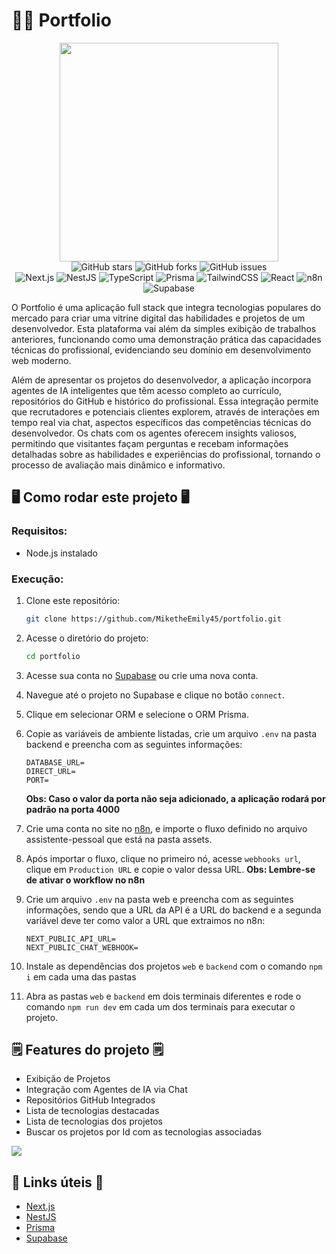 # 🧑‍💻 Portfolio

<div align="center">

<img src="./.gitassets/capa.png" width="350px">

<div data-badges>
    <img src="https://img.shields.io/github/stars/portfolio-projetos-dev/portfoleo?style=for-the-badge" alt="GitHub stars" />
    <img src="https://img.shields.io/github/forks/portfolio-projetos-dev/portfoleo?style=for-the-badge" alt="GitHub forks" />
    <img src="https://img.shields.io/github/issues/portfolio-projetos-dev/portfoleo?style=for-the-badge" alt="GitHub issues" />
</div>

<div data-badges>
  <img src="https://img.shields.io/badge/next.js-%23000000.svg?style=for-the-badge&logo=nextdotjs&logoColor=white" alt="Next.js" />
    <img src="https://img.shields.io/badge/nestjs-%23E0234E.svg?style=for-the-badge&logo=nestjs&logoColor=white" alt="NestJS" />
    <img src="https://img.shields.io/badge/typescript-%23007ACC.svg?style=for-the-badge&logo=typescript&logoColor=white" alt="TypeScript" />
    <img src="https://img.shields.io/badge/prisma-%232D3748.svg?style=for-the-badge&logo=prisma&logoColor=white" alt="Prisma" />
    <img src="https://img.shields.io/badge/tailwindcss-%2338B2AC.svg?style=for-the-badge&logo=tailwind-css&logoColor=white" alt="TailwindCSS" />
    <img src="https://img.shields.io/badge/react-%2320232a.svg?style=for-the-badge&logo=react&logoColor=%2361DAFB" alt="React" />
    <img src="https://img.shields.io/badge/n8n-%2300C4B4.svg?style=for-the-badge&logo=n8n&logoColor=white" alt="n8n" />
    <img src="https://img.shields.io/badge/supabase-%233ECF8E.svg?style=for-the-badge&logo=supabase&logoColor=white" alt="Supabase" />
</div>

</div>

O Portfolio é uma aplicação full stack que integra tecnologias populares do mercado para criar uma vitrine digital das habilidades e projetos de um desenvolvedor. Esta plataforma vai além da simples exibição de trabalhos anteriores, funcionando como uma demonstração prática das capacidades técnicas do profissional, evidenciando seu domínio em desenvolvimento web moderno.

Além de apresentar os projetos do desenvolvedor, a aplicação incorpora agentes de IA inteligentes que têm acesso completo ao currículo, repositórios do GitHub e histórico do profissional. Essa integração permite que recrutadores e potenciais clientes explorem, através de interações em tempo real via chat, aspectos específicos das competências técnicas do desenvolvedor. Os chats com os agentes oferecem insights valiosos, permitindo que visitantes façam perguntas e recebam informações detalhadas sobre as habilidades e experiências do profissional, tornando o processo de avaliação mais dinâmico e informativo.

## 🖥️ Como rodar este projeto 🖥️

### Requisitos:

-   Node.js instalado

### Execução:

1. Clone este repositório:

    ```sh
    git clone https://github.com/MiketheEmily45/portfolio.git
    ```

2. Acesse o diretório do projeto:

    ```sh
    cd portfolio
    ```

3. Acesse sua conta no [Supabase](https://supabase.com) ou crie uma nova conta.

4. Navegue até o projeto no Supabase e clique no botão `connect`.
   
5. Clique em selecionar ORM e selecione o ORM Prisma.
   
6. Copie as variáveis de ambiente listadas, crie um arquivo `.env` na pasta backend e preencha com as seguintes informações:
    ```
    DATABASE_URL=
    DIRECT_URL=
    PORT=
    ```
    **Obs: Caso o valor da porta não seja adicionado, a aplicação rodará por padrão na porta 4000**

7. Crie uma conta no site no [n8n](https://n8n.io), e importe o fluxo definido no arquivo assistente-pessoal que está na pasta assets.

8. Após importar o fluxo, clique no primeiro nó, acesse `webhooks url`, clique em `Production URL` e copie o valor dessa URL.
**Obs: Lembre-se de ativar o workflow no n8n**

9. Crie um arquivo `.env` na pasta web e preencha com as seguintes informações, sendo que a URL da API é a URL do backend e a segunda variável deve ter como valor a URL que extraimos no n8n:

    ```
    NEXT_PUBLIC_API_URL=
    NEXT_PUBLIC_CHAT_WEBHOOK=
    ```

10. Instale as dependências dos projetos `web` e `backend` com o comando `npm i` em cada uma das pastas

11. Abra as pastas `web` e `backend` em dois terminais diferentes e rode o comando `npm run dev` em cada um dos terminais para executar o projeto. 

## 🗒️ Features do projeto 🗒️

-   Exibição de Projetos
-   Integração com Agentes de IA via Chat
-   Repositórios GitHub Integrados
-   Lista de tecnologias destacadas
-   Lista de tecnologias dos projetos
-   Buscar os projetos por Id com as tecnologias associadas

![](./.gitassets/2.png)   

## 💎 Links úteis 💎

-   [Next.js](https://nextjs.org/docs)
-   [NestJS](https://docs.nestjs.com/)
-   [Prisma](https://www.prisma.io/docs)
-   [Supabase](https://supabase.com)
